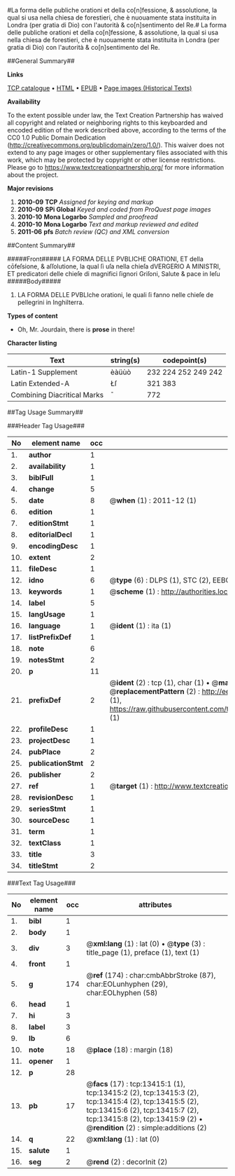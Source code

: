 #La forma delle publiche orationi et della co[n]fessione, & assolutione, la qual si usa nella chiesa de forestieri, che è nuouamente stata instituita in Londra (per gratia di Dio) con l'autorità & co[n]sentimento del Re.#
La forma delle publiche orationi et della co[n]fessione, & assolutione, la qual si usa nella chiesa de forestieri, che è nuouamente stata instituita in Londra (per gratia di Dio) con l'autorità & co[n]sentimento del Re.

##General Summary##

**Links**

[TCP catalogue](http://www.ota.ox.ac.uk/tcp/)  • 
[HTML](http://tei.it.ox.ac.uk/tcp/Texts-HTML/free/A06/A06105.html)  • 
[EPUB](http://tei.it.ox.ac.uk/tcp/Texts-EPUB/free/A06/A06105.epub) • 
[Page images (Historical Texts)](https://historicaltexts.jisc.ac.uk/eebo-99848330e)

**Availability**

To the extent possible under law, the Text Creation Partnership has waived all copyright and related or neighboring rights to this keyboarded and encoded edition of the work described above, according to the terms of the CC0 1.0 Public Domain Dedication (http://creativecommons.org/publicdomain/zero/1.0/). This waiver does not extend to any page images or other supplementary files associated with this work, which may be protected by copyright or other license restrictions. Please go to https://www.textcreationpartnership.org/ for more information about the project.

**Major revisions**

1. __2010-09__ __TCP__ *Assigned for keying and markup*
1. __2010-09__ __SPi Global__ *Keyed and coded from ProQuest page images*
1. __2010-10__ __Mona Logarbo__ *Sampled and proofread*
1. __2010-10__ __Mona Logarbo__ *Text and markup reviewed and edited*
1. __2011-06__ __pfs__ *Batch review (QC) and XML conversion*

##Content Summary##

#####Front#####
LA FORMA DELLE PVBLICHE ORATIONI, ET della cōfeſsione, & aſſolutione, la qual ſi uſa nella chieſa dVERGERIO A MINISTRI, ET predicatori delle chieſe di magnifici ſignori Griſoni, Salute & pace in Ieſu
#####Body#####

1. LA FORMA DELLE PVBLIche orationi, le quali ſi fanno nelle chieſe de pellegrini in Inghilterra.

**Types of content**

  * Oh, Mr. Jourdain, there is **prose** in there!

**Character listing**


|Text|string(s)|codepoint(s)|
|---|---|---|
|Latin-1 Supplement|èàüùò|232 224 252 249 242|
|Latin Extended-A|Łſ|321 383|
|Combining             Diacritical Marks|̄|772|

##Tag Usage Summary##

###Header Tag Usage###

|No|element name|occ|attributes|
|---|---|---|---|
|1.|__author__|1||
|2.|__availability__|1||
|3.|__biblFull__|1||
|4.|__change__|5||
|5.|__date__|8| @__when__ (1) : 2011-12 (1)|
|6.|__edition__|1||
|7.|__editionStmt__|1||
|8.|__editorialDecl__|1||
|9.|__encodingDesc__|1||
|10.|__extent__|2||
|11.|__fileDesc__|1||
|12.|__idno__|6| @__type__ (6) : DLPS (1), STC (2), EEBO-CITATION (1), PROQUEST (1), VID (1)|
|13.|__keywords__|1| @__scheme__ (1) : http://authorities.loc.gov/ (1)|
|14.|__label__|5||
|15.|__langUsage__|1||
|16.|__language__|1| @__ident__ (1) : ita (1)|
|17.|__listPrefixDef__|1||
|18.|__note__|6||
|19.|__notesStmt__|2||
|20.|__p__|11||
|21.|__prefixDef__|2| @__ident__ (2) : tcp (1), char (1)  •  @__matchPattern__ (2) : ([0-9\-]+):([0-9IVX]+) (1), (.+) (1)  •  @__replacementPattern__ (2) : http://eebo.chadwyck.com/downloadtiff?vid=$1&page=$2 (1), https://raw.githubusercontent.com/textcreationpartnership/Texts/master/tcpchars.xml#$1 (1)|
|22.|__profileDesc__|1||
|23.|__projectDesc__|1||
|24.|__pubPlace__|2||
|25.|__publicationStmt__|2||
|26.|__publisher__|2||
|27.|__ref__|1| @__target__ (1) : http://www.textcreationpartnership.org/docs/. (1)|
|28.|__revisionDesc__|1||
|29.|__seriesStmt__|1||
|30.|__sourceDesc__|1||
|31.|__term__|1||
|32.|__textClass__|1||
|33.|__title__|3||
|34.|__titleStmt__|2||


###Text Tag Usage###

|No|element name|occ|attributes|
|---|---|---|---|
|1.|__bibl__|1||
|2.|__body__|1||
|3.|__div__|3| @__xml:lang__ (1) : lat (0)  •  @__type__ (3) : title_page (1), preface (1), text (1)|
|4.|__front__|1||
|5.|__g__|174| @__ref__ (174) : char:cmbAbbrStroke (87), char:EOLunhyphen (29), char:EOLhyphen (58)|
|6.|__head__|1||
|7.|__hi__|3||
|8.|__label__|3||
|9.|__lb__|6||
|10.|__note__|18| @__place__ (18) : margin (18)|
|11.|__opener__|1||
|12.|__p__|28||
|13.|__pb__|17| @__facs__ (17) : tcp:13415:1 (1), tcp:13415:2 (2), tcp:13415:3 (2), tcp:13415:4 (2), tcp:13415:5 (2), tcp:13415:6 (2), tcp:13415:7 (2), tcp:13415:8 (2), tcp:13415:9 (2)  •  @__rendition__ (2) : simple:additions (2)|
|14.|__q__|22| @__xml:lang__ (1) : lat (0)|
|15.|__salute__|1||
|16.|__seg__|2| @__rend__ (2) : decorInit (2)|
